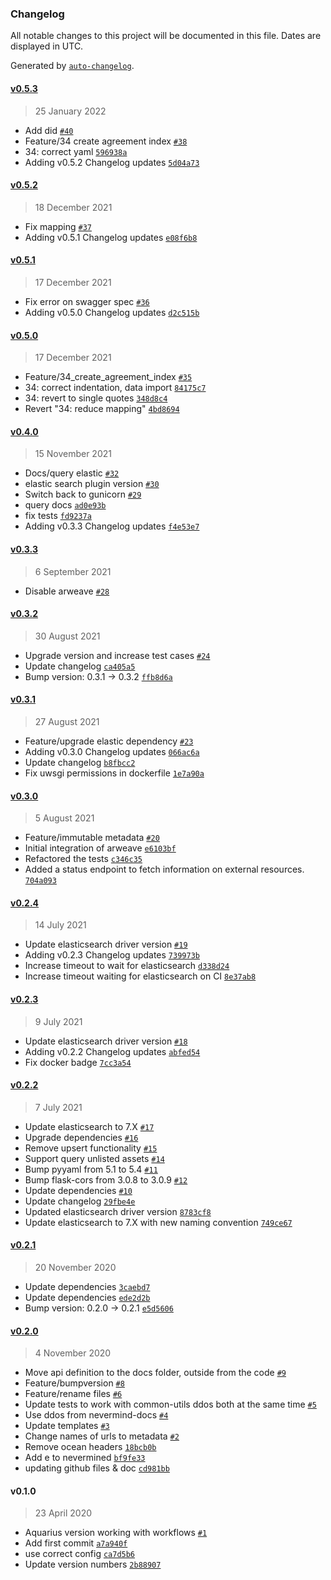 ### Changelog

All notable changes to this project will be documented in this file. Dates are displayed in UTC.

Generated by [`auto-changelog`](https://github.com/CookPete/auto-changelog).

#### [v0.5.3](https://github.com/nevermined-io/metadata-api/compare/v0.5.2...v0.5.3)

> 25 January 2022

- Add did [`#40`](https://github.com/nevermined-io/metadata-api/pull/40)
- Feature/34 create agreement index [`#38`](https://github.com/nevermined-io/metadata-api/pull/38)
- 34: correct yaml [`596938a`](https://github.com/nevermined-io/metadata-api/commit/596938af7705b659cf03a4f1c6d1165defa8049e)
- Adding v0.5.2 Changelog updates [`5d04a73`](https://github.com/nevermined-io/metadata-api/commit/5d04a73abbf5f0f4566da1f8c2d997f99c6297d0)

#### [v0.5.2](https://github.com/nevermined-io/metadata-api/compare/v0.5.1...v0.5.2)

> 18 December 2021

- Fix mapping [`#37`](https://github.com/nevermined-io/metadata-api/pull/37)
- Adding v0.5.1 Changelog updates [`e08f6b8`](https://github.com/nevermined-io/metadata-api/commit/e08f6b8c5f626df783d8b109a40cf5288187cc5e)

#### [v0.5.1](https://github.com/nevermined-io/metadata-api/compare/v0.5.0...v0.5.1)

> 17 December 2021

- Fix error on swagger spec [`#36`](https://github.com/nevermined-io/metadata-api/pull/36)
- Adding v0.5.0 Changelog updates [`d2c515b`](https://github.com/nevermined-io/metadata-api/commit/d2c515ba6ba16add5fd06ede68c56cf1651f1a8e)

#### [v0.5.0](https://github.com/nevermined-io/metadata-api/compare/v0.4.0...v0.5.0)

> 17 December 2021

- Feature/34_create_agreement_index [`#35`](https://github.com/nevermined-io/metadata-api/pull/35)
- 34: correct indentation, data import [`84175c7`](https://github.com/nevermined-io/metadata-api/commit/84175c7340b195a5285bbc8b163fce13109f2504)
- 34: revert to single quotes [`348d8c4`](https://github.com/nevermined-io/metadata-api/commit/348d8c43206bfd534b4726985b16f0649c22fb7f)
- Revert "34: reduce mapping" [`4bd8694`](https://github.com/nevermined-io/metadata-api/commit/4bd86948d8a039471683ebd71c56ec338f168354)

#### [v0.4.0](https://github.com/nevermined-io/metadata-api/compare/v0.3.3...v0.4.0)

> 15 November 2021

- Docs/query elastic [`#32`](https://github.com/nevermined-io/metadata-api/pull/32)
- elastic search plugin version [`#30`](https://github.com/nevermined-io/metadata-api/pull/30)
- Switch back to gunicorn [`#29`](https://github.com/nevermined-io/metadata-api/pull/29)
- query docs [`ad0e93b`](https://github.com/nevermined-io/metadata-api/commit/ad0e93bfa136c800fc459ebbf01ec975cd65ea6e)
- fix tests [`fd9237a`](https://github.com/nevermined-io/metadata-api/commit/fd9237ad9effa1539b63eea2152c6d47c12c31be)
- Adding v0.3.3 Changelog updates [`f4e53e7`](https://github.com/nevermined-io/metadata-api/commit/f4e53e76f685cabdc9c0aad87709824019dd040f)

#### [v0.3.3](https://github.com/nevermined-io/metadata-api/compare/v0.3.2...v0.3.3)

> 6 September 2021

- Disable arweave [`#28`](https://github.com/nevermined-io/metadata-api/pull/28)

#### [v0.3.2](https://github.com/nevermined-io/metadata-api/compare/v0.3.1...v0.3.2)

> 30 August 2021

- Upgrade version and increase test cases [`#24`](https://github.com/nevermined-io/metadata-api/pull/24)
- Update changelog [`ca405a5`](https://github.com/nevermined-io/metadata-api/commit/ca405a5080c5beb26cc4b53625de1f161d463761)
- Bump version: 0.3.1 → 0.3.2 [`ffb8d6a`](https://github.com/nevermined-io/metadata-api/commit/ffb8d6a48b87466ec4b692822bf179d4667fd6e3)

#### [v0.3.1](https://github.com/nevermined-io/metadata-api/compare/v0.3.0...v0.3.1)

> 27 August 2021

- Feature/upgrade elastic dependency [`#23`](https://github.com/nevermined-io/metadata-api/pull/23)
- Adding v0.3.0 Changelog updates [`066ac6a`](https://github.com/nevermined-io/metadata-api/commit/066ac6aa9b49ac88ad6b88c6b6bfb0c1cb1b100d)
- Update changelog [`b8fbcc2`](https://github.com/nevermined-io/metadata-api/commit/b8fbcc20e3fac7e682090e4db0d5adb8e9138bc0)
- Fix uwsgi permissions in dockerfile [`1e7a90a`](https://github.com/nevermined-io/metadata-api/commit/1e7a90a5c67215ff63e2d0f7263d99a76d8401f4)

#### [v0.3.0](https://github.com/nevermined-io/metadata-api/compare/v0.2.4...v0.3.0)

> 5 August 2021

- Feature/immutable metadata [`#20`](https://github.com/nevermined-io/metadata-api/pull/20)
- Initial integration of arweave [`e6103bf`](https://github.com/nevermined-io/metadata-api/commit/e6103bfd3aa4ba71168c7c866400820d53164d7f)
- Refactored the tests [`c346c35`](https://github.com/nevermined-io/metadata-api/commit/c346c35bbcdb9fcefc72992dff7f49105fbf978c)
- Added a status endpoint to fetch information on external resources. [`704a093`](https://github.com/nevermined-io/metadata-api/commit/704a0939f4a6971e9ddfcc6f4ba78ca2948a5c47)

#### [v0.2.4](https://github.com/nevermined-io/metadata-api/compare/v0.2.3...v0.2.4)

> 14 July 2021

- Update elasticsearch driver version [`#19`](https://github.com/nevermined-io/metadata-api/pull/19)
- Adding v0.2.3 Changelog updates [`739973b`](https://github.com/nevermined-io/metadata-api/commit/739973bd8306ae2291d56a40171c8ba25c1ded06)
- Increase timeout to wait for elasticsearch [`d338d24`](https://github.com/nevermined-io/metadata-api/commit/d338d2479f8a69bca3410cf0ba42cad16100fc6d)
- Increase timeout waiting for elasticsearch on CI [`8e37ab8`](https://github.com/nevermined-io/metadata-api/commit/8e37ab8f1b2406f29996de994684a1b129495bc6)

#### [v0.2.3](https://github.com/nevermined-io/metadata-api/compare/v0.2.2...v0.2.3)

> 9 July 2021

- Update elasticsearch driver version [`#18`](https://github.com/nevermined-io/metadata-api/pull/18)
- Adding v0.2.2 Changelog updates [`abfed54`](https://github.com/nevermined-io/metadata-api/commit/abfed543007cd3f8c50894f1f7baa5a4ca3b49fb)
- Fix docker badge [`7cc3a54`](https://github.com/nevermined-io/metadata-api/commit/7cc3a541ea2c7248c6608061626ca7db7a033e8b)

#### [v0.2.2](https://github.com/nevermined-io/metadata-api/compare/v0.2.1...v0.2.2)

> 7 July 2021

- Update elasticsearch to 7.X [`#17`](https://github.com/nevermined-io/metadata-api/pull/17)
- Upgrade dependencies [`#16`](https://github.com/nevermined-io/metadata-api/pull/16)
- Remove upsert functionality [`#15`](https://github.com/nevermined-io/metadata-api/pull/15)
- Support query unlisted assets [`#14`](https://github.com/nevermined-io/metadata-api/pull/14)
- Bump pyyaml from 5.1 to 5.4 [`#11`](https://github.com/nevermined-io/metadata-api/pull/11)
- Bump flask-cors from 3.0.8 to 3.0.9 [`#12`](https://github.com/nevermined-io/metadata-api/pull/12)
- Update dependencies [`#10`](https://github.com/nevermined-io/metadata-api/pull/10)
- Update changelog [`29fbe4e`](https://github.com/nevermined-io/metadata-api/commit/29fbe4ed105d6f6a0065dbaf46ffb3c6b385a2f8)
- Updated elasticsearch driver version [`8783cf8`](https://github.com/nevermined-io/metadata-api/commit/8783cf8ec89ce911b919ac7ee08eb2bbc780cb0a)
- Update elasticsearch to 7.X with new naming convention [`749ce67`](https://github.com/nevermined-io/metadata-api/commit/749ce67e6e2b4862ae10d412681d02bd2e4555e0)

#### [v0.2.1](https://github.com/nevermined-io/metadata-api/compare/v0.2.0...v0.2.1)

> 20 November 2020

- Update dependencies [`3caebd7`](https://github.com/nevermined-io/metadata-api/commit/3caebd73c5d37255fd0e8402c8946a0a556e6165)
- Update dependencies [`ede2d2b`](https://github.com/nevermined-io/metadata-api/commit/ede2d2b05700b439ce318c63ed77aeb976096f8c)
- Bump version: 0.2.0 → 0.2.1 [`e5d5606`](https://github.com/nevermined-io/metadata-api/commit/e5d5606df82df19de582655859aeb51e49370bed)

#### [v0.2.0](https://github.com/nevermined-io/metadata-api/compare/v0.1.0...v0.2.0)

> 4 November 2020

- Move api definition to the docs folder, outside from the code [`#9`](https://github.com/nevermined-io/metadata-api/pull/9)
- Feature/bumpversion [`#8`](https://github.com/nevermined-io/metadata-api/pull/8)
- Feature/rename files [`#6`](https://github.com/nevermined-io/metadata-api/pull/6)
- Update tests to work with common-utils ddos both at the same time [`#5`](https://github.com/nevermined-io/metadata-api/pull/5)
- Use ddos from nevermind-docs [`#4`](https://github.com/nevermined-io/metadata-api/pull/4)
- Update templates [`#3`](https://github.com/nevermined-io/metadata-api/pull/3)
- Change names of urls to metadata [`#2`](https://github.com/nevermined-io/metadata-api/pull/2)
- Remove ocean headers [`18bcb0b`](https://github.com/nevermined-io/metadata-api/commit/18bcb0bf46d11e3f6f80218b0ea1d2faaa401904)
- Add e to nevermined [`bf9fe33`](https://github.com/nevermined-io/metadata-api/commit/bf9fe33b0d4f34a638e986649e11997b82adaf54)
- updating github files & doc [`cd981bb`](https://github.com/nevermined-io/metadata-api/commit/cd981bb8d4814054ed19c308cf1eed889c72b3ac)

#### v0.1.0

> 23 April 2020

- Aquarius version working with workflows [`#1`](https://github.com/nevermined-io/metadata-api/pull/1)
- Add first commit [`a7a940f`](https://github.com/nevermined-io/metadata-api/commit/a7a940faa4bb18e1e99268fdb075ee4f2ca153a4)
- use correct config [`ca7d5b6`](https://github.com/nevermined-io/metadata-api/commit/ca7d5b618fd84f512a954ed3c64ee0e819c905af)
- Update version numbers [`2b88907`](https://github.com/nevermined-io/metadata-api/commit/2b889079572d9f2b8970cb6b1acb21d37f744d6a)
